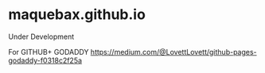 # maquebax.github.io
Under Development


For GITHUB+ GODADDY
https://medium.com/@LovettLovett/github-pages-godaddy-f0318c2f25a
